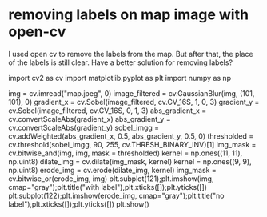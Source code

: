 
# removing labels on map image with open-cv

I used open cv to remove the labels from the map.
But after that, the place of the labels is still clear.
Have a better solution for removing labels?


import cv2 as cv
import matplotlib.pyplot as plt
import numpy as np

img = cv.imread("map.jpeg", 0)
image_filtered = cv.GaussianBlur(img, (101, 101), 0)
gradient_x = cv.Sobel(image_filtered, cv.CV_16S, 1, 0, 3)
gradient_y = cv.Sobel(image_filtered, cv.CV_16S, 0, 1, 3)
abs_gradient_x = cv.convertScaleAbs(gradient_x)
abs_gradient_y = cv.convertScaleAbs(gradient_y)
sobel_imgg = cv.addWeighted(abs_gradient_x, 0.5, abs_gradient_y, 0.5, 0)
thresholded = cv.threshold(sobel_imgg, 90, 255, cv.THRESH_BINARY_INV)[1]
img_mask = cv.bitwise_and(img, img, mask = thresholded)
kernel = np.ones((11, 11), np.uint8)
dilate_img = cv.dilate(img_mask, kernel)
kernel = np.ones((9, 9), np.uint8)
erode_img = cv.erode(dilate_img, kernel)
img_mask = cv.bitwise_or(erode_img, img)
plt.subplot(121);plt.imshow(img, cmap="gray");plt.title("with label"),plt.xticks([]);plt.yticks([])
plt.subplot(122);plt.imshow(erode_img, cmap="gray");plt.title("no label"),plt.xticks([]);plt.yticks([])
plt.show()


        